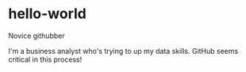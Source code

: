 # hello-world
Novice githubber 

I'm a business analyst who's trying to up my data skills. GitHub seems critical in this process!
